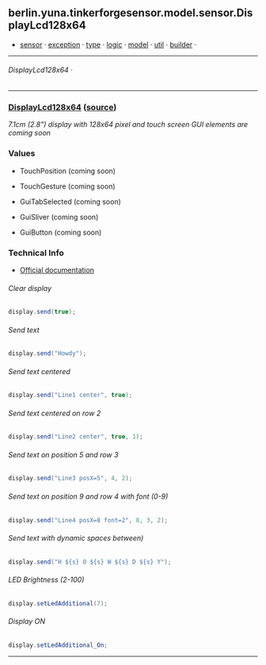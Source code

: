 
## berlin.yuna.tinkerforgesensor.model.sensor.DisplayLcd128x64
* [sensor](https://github.com/YunaBraska/tinkerforge-sensor/blob/master/readmeDoc/berlin/yuna/tinkerforgesensor/model/sensor/README.md) · [exception](https://github.com/YunaBraska/tinkerforge-sensor/blob/master/readmeDoc/berlin/yuna/tinkerforgesensor/model/exception/README.md) · [type](https://github.com/YunaBraska/tinkerforge-sensor/blob/master/readmeDoc/berlin/yuna/tinkerforgesensor/model/type/README.md) · [logic](https://github.com/YunaBraska/tinkerforge-sensor/blob/master/readmeDoc/berlin/yuna/tinkerforgesensor/logic/README.md) · [model](https://github.com/YunaBraska/tinkerforge-sensor/blob/master/readmeDoc/berlin/yuna/tinkerforgesensor/model/README.md) · [util](https://github.com/YunaBraska/tinkerforge-sensor/blob/master/readmeDoc/berlin/yuna/tinkerforgesensor/util/README.md) · [builder](https://github.com/YunaBraska/tinkerforge-sensor/blob/master/readmeDoc/berlin/yuna/tinkerforgesensor/model/builder/README.md) · 

---
###### DisplayLcd128x64 · 

---

### [DisplayLcd128x64](https://github.com/YunaBraska/tinkerforge-sensor/blob/master/readmeDoc/berlin/yuna/tinkerforgesensor/model/sensor/DisplayLcd128x64.md) ([source](https://github.com/YunaBraska/tinkerforge-sensor/blob/master/src/main/java/berlin/yuna/tinkerforgesensor/model/sensor/DisplayLcd128x64.java))

 *7.1cm (2.8") display with 128x64 pixel and touch screen*
 *GUI elements are coming soon*

 
### Values

 
 
* TouchPosition (coming soon)
 
* TouchGesture (coming soon)
 
* GuiTabSelected (coming soon)
 
* GuiSliver (coming soon)
 
* GuiButton (coming soon)
 
 
### Technical Info

 
 
* [Official documentation](href=)
 
 
###### Clear display

 ```java
display.send(true);
```

 
###### Send text

 ```java
display.send("Howdy");
```

 
###### Send text centered

 ```java
display.send("Line1 center", true);
```

 
###### Send text centered on row 2

 ```java
display.send("Line2 center", true, 1);
```

 
###### Send text on position 5 and row 3

 ```java
display.send("Line3 posX=5", 4, 2);
```

 
###### Send text on position 9 and row 4 with font (0-9)

 ```java
display.send("Line4 posX=8 font=2", 8, 3, 2);
```

 
###### Send text with dynamic spaces between)

 ```java
display.send("H ${s} O ${s} W ${s} D ${s} Y");
```

 
###### LED Brightness (2-100)

 ```java
display.setLedAdditional(7);
```

 
###### Display ON

 ```java
display.setLedAdditional_On;
```

--- 
